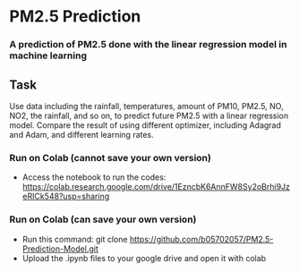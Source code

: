 # PM2.5 Prediction 

### A prediction of PM2.5 done with the linear regression model in machine learning

## Task
Use data including the rainfall, temperatures, amount of PM10, PM2.5, NO, NO2, the rainfall, and so on, to predict future PM2.5 with a linear regression model.   Compare the result of using different optimizer, including Adagrad and Adam, and different learning rates.

### Run on Colab (cannot save your own version)
* Access the notebook to run the codes: https://colab.research.google.com/drive/1EzncbK6AnnFW8Sy2oBrhi9JzeRICk548?usp=sharing

### Run on Colab (can save your own version)
* Run this command: git clone <https://github.com/b05702057/PM2.5-Prediction-Model.git>
* Upload the .ipynb files to your google drive and open it with colab

